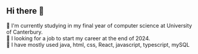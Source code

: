 ## Hi there 👋

📖 I'm currently studying in my final year of computer science at University of Canterbury. \
🔭 I looking for a job to start my career at the end of 2024. \
🌱 I have mostly used java, html, css, React, javascript, typescript, mySQL



<!--
**Joshua19Kim/Joshua19Kim** is a ✨ _special_ ✨ repository because its `README.md` (this file) appears on your GitHub profile.

Here are some ideas to get you started:

- 🔭 I’m currently working on ...
- 🌱 I’m currently learning ...
- 👯 I’m looking to collaborate on ...
- 🤔 I’m looking for help with ...
- 💬 Ask me about ...
- 📫 How to reach me: ...
- 😄 Pronouns: ...
- ⚡ Fun fact: ...
-->
